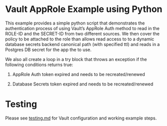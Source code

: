 # Vault AppRole Example using Python 

This example provides a simple python script that demonstrates the authentication process of using Vault’s AppRole Auth method to read in the ROLE-ID and the SECRET-ID from two different sources.  We then cover the policy to be attached to the role than allows read access to to a dynamic database secrets backend canonical path (with specified ttl) and reads in a Postgres DB secret for the app the to use.

We also all create a loop in a try block that throws an exception if the following conditions returns true:

1. AppRole Auth token expired and needs to be recreated/renewed

2. Database Secrets token expired and needs to be recreated/renewed

# Testing

Please see [testing.md](testing.md) for Vault configuration and working example steps.


